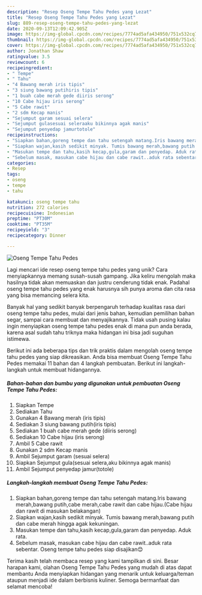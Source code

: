 ```yaml
---
description: "Resep Oseng Tempe Tahu Pedes yang Lezat"
title: "Resep Oseng Tempe Tahu Pedes yang Lezat"
slug: 889-resep-oseng-tempe-tahu-pedes-yang-lezat
date: 2020-09-13T12:09:42.905Z
image: https://img-global.cpcdn.com/recipes/7774ad5afa434950/751x532cq70/oseng-tempe-tahu-pedes-foto-resep-utama.jpg
thumbnail: https://img-global.cpcdn.com/recipes/7774ad5afa434950/751x532cq70/oseng-tempe-tahu-pedes-foto-resep-utama.jpg
cover: https://img-global.cpcdn.com/recipes/7774ad5afa434950/751x532cq70/oseng-tempe-tahu-pedes-foto-resep-utama.jpg
author: Jonathan Shaw
ratingvalue: 3.5
reviewcount: 6
recipeingredient:
- " Tempe"
- " Tahu"
- "4 Bawang merah iris tipis"
- "3 siung bawang putihiris tipis"
- "1 buah cabe merah gede diiris serong"
- "10 Cabe hijau iris serong"
- "5 Cabe rawit"
- "2 sdm Kecap manis"
- "Sejumput garam sesuai selera"
- "Sejumput gulasesuai seleraaku bikinnya agak manis"
- "Sejumput penyedap jamurtotole"
recipeinstructions:
- "Siapkan bahan,goreng tempe dan tahu setengah matang.Iris bawang merah,bawang putih,cabe merah,cabe rawit dan cabe hijau.(Cabe hijau dan rawit di masukan belakangan)"
- "Siapkan wajan,kasih sedikit minyak. Tumis bawang merah,bawang putih dan cabe merah hingga agak kekuningan."
- "Masukan tempe dan tahu,kasih kecap,gula,garam dan penyedap. Aduk rata."
- "Sebelum masak, masukan cabe hijau dan cabe rawit..aduk rata sebentar. Oseng tempe tahu pedes siap disajikan😊"
categories:
- Resep
tags:
- oseng
- tempe
- tahu

katakunci: oseng tempe tahu 
nutrition: 272 calories
recipecuisine: Indonesian
preptime: "PT30M"
cooktime: "PT35M"
recipeyield: "3"
recipecategory: Dinner

---
```



![Oseng Tempe Tahu Pedes](https://img-global.cpcdn.com/recipes/7774ad5afa434950/751x532cq70/oseng-tempe-tahu-pedes-foto-resep-utama.jpg)

Lagi mencari ide resep oseng tempe tahu pedes yang unik? Cara menyiapkannya memang susah-susah gampang. Jika keliru mengolah maka hasilnya tidak akan memuaskan dan justru cenderung tidak enak. Padahal oseng tempe tahu pedes yang enak harusnya sih punya aroma dan cita rasa yang bisa memancing selera kita.

Banyak hal yang sedikit banyak berpengaruh terhadap kualitas rasa dari oseng tempe tahu pedes, mulai dari jenis bahan, kemudian pemilihan bahan segar, sampai cara membuat dan menyajikannya. Tidak usah pusing kalau ingin menyiapkan oseng tempe tahu pedes enak di mana pun anda berada, karena asal sudah tahu triknya maka hidangan ini bisa jadi suguhan istimewa.




Berikut ini ada beberapa tips dan trik praktis dalam mengolah oseng tempe tahu pedes yang siap dikreasikan. Anda bisa membuat Oseng Tempe Tahu Pedes memakai 11 bahan dan 4 langkah pembuatan. Berikut ini langkah-langkah untuk membuat hidangannya.

<!--inarticleads1-->

##### Bahan-bahan dan bumbu yang digunakan untuk pembuatan Oseng Tempe Tahu Pedes:

1. Siapkan  Tempe
1. Sediakan  Tahu
1. Gunakan 4 Bawang merah (iris tipis)
1. Sediakan 3 siung bawang putih(iris tipis)
1. Sediakan 1 buah cabe merah gede (diiris serong)
1. Sediakan 10 Cabe hijau (iris serong)
1. Ambil 5 Cabe rawit
1. Gunakan 2 sdm Kecap manis
1. Ambil Sejumput garam (sesuai selera)
1. Siapkan Sejumput gula(sesuai selera,aku bikinnya agak manis)
1. Ambil Sejumput penyedap jamur(totole)




<!--inarticleads2-->

##### Langkah-langkah membuat Oseng Tempe Tahu Pedes:

1. Siapkan bahan,goreng tempe dan tahu setengah matang.Iris bawang merah,bawang putih,cabe merah,cabe rawit dan cabe hijau.(Cabe hijau dan rawit di masukan belakangan)
1. Siapkan wajan,kasih sedikit minyak. Tumis bawang merah,bawang putih dan cabe merah hingga agak kekuningan.
1. Masukan tempe dan tahu,kasih kecap,gula,garam dan penyedap. Aduk rata.
1. Sebelum masak, masukan cabe hijau dan cabe rawit..aduk rata sebentar. Oseng tempe tahu pedes siap disajikan😊




Terima kasih telah membaca resep yang kami tampilkan di sini. Besar harapan kami, olahan Oseng Tempe Tahu Pedes yang mudah di atas dapat membantu Anda menyiapkan hidangan yang menarik untuk keluarga/teman ataupun menjadi ide dalam berbisnis kuliner. Semoga bermanfaat dan selamat mencoba!
